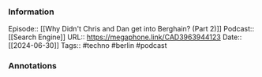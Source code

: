 ### Information

Episode:: [[Why Didn't Chris and Dan get into Berghain? (Part 2)]]
Podcast:: [[Search Engine]]
URL:: https://megaphone.link/CAD3963944123
Date:: [[2024-06-30]]
Tags:: #techno #berlin 
#podcast


### Annotations


